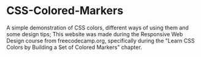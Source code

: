 # CSS-Colored-Markers
A simple demonstration of CSS colors, different ways of using them and some design tips;
This website was made during the Responsive Web Design course from freecodecamp.org, specifically during the "Learn CSS Colors by Building a Set of Colored Markers" chapter.
